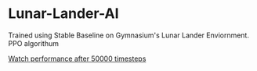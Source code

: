 # Lunar-Lander-AI
Trained using Stable Baseline on Gymnasium's Lunar Lander Enviornment. PPO algorithum

[Watch performance after 50000 timesteps](lunar_lander.mp4)
